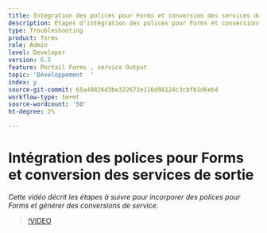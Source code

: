 ```yaml
---
title: Intégration des polices pour Forms et conversion des services de sortie
description: Étapes d’intégration des polices pour Forms et conversions du service de sortie
type: Troubleshooting
product: forms
role: Admin
level: Developer
version: 6.5
feature: Portail Forms , service Output
topic: 'Développement  '
index: y
source-git-commit: 65a40826d3be322673e116d98124c3cbfb1d6eb4
workflow-type: tm+mt
source-wordcount: '50'
ht-degree: 2%

---
```


# Intégration des polices pour Forms et conversion des services de sortie

*Cette vidéo décrit les étapes à suivre pour incorporer des polices pour Forms et générer des conversions de service.*

>[!VIDEO](https://video.tv.adobe.com/v/335496?quality=9&learn=on)
